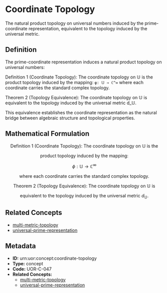 # Coordinate Topology

The natural product topology on universal numbers induced by the prime-coordinate representation, equivalent to the topology induced by the universal metric.

## Definition

The prime-coordinate representation induces a natural product topology on universal numbers:

Definition 1 (Coordinate Topology): The coordinate topology on 𝕌 is the product topology induced by the mapping:
`φ: 𝕌 → ℂ^∞`
where each coordinate carries the standard complex topology.

Theorem 2 (Topology Equivalence): The coordinate topology on 𝕌 is equivalent to the topology induced by the universal metric d_𝕌.

This equivalence establishes the coordinate representation as the natural bridge between algebraic structure and topological properties.

## Mathematical Formulation

$$
\text{Definition 1 (Coordinate Topology): The coordinate topology on } \mathbb{U} \text{ is the}
$$

$$
\text{product topology induced by the mapping:}
$$

$$
\phi: \mathbb{U} \to \mathbb{C}^\infty
$$

$$
\text{where each coordinate carries the standard complex topology.}
$$

$$
\text{Theorem 2 (Topology Equivalence): The coordinate topology on } \mathbb{U} \text{ is}
$$

$$
\text{equivalent to the topology induced by the universal metric } d_{\mathbb{U}}.
$$

## Related Concepts

- [multi-metric-topology](./multi-metric-topology.md)
- [universal-prime-representation](./universal-prime-representation.md)

## Metadata

- **ID:** urn:uor:concept:coordinate-topology
- **Type:** concept
- **Code:** UOR-C-047
- **Related Concepts:**
  - [multi-metric-topology](./multi-metric-topology.md)
  - [universal-prime-representation](./universal-prime-representation.md)
